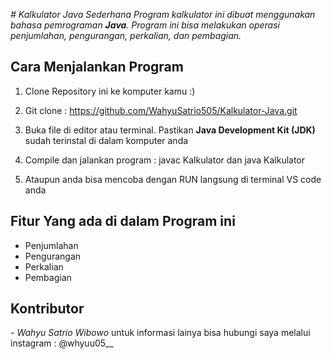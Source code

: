 *# Kalkulator Java Sederhana
Program kalkulator ini dibuat menggunakan bahasa pemrograman **Java**. Program ini bisa melakukan operasi penjumlahan, pengurangan, perkalian, dan pembagian.*

## Cara Menjalankan Program 

1. Clone Repository ini ke komputer kamu :)
2. Git clone : https://github.com/WahyuSatrio505/Kalkulator-Java.git

3. Buka file di editor atau terminal. Pastikan **Java Development Kit (JDK)** sudah terinstal di dalam komputer anda

4. Compile dan jalankan program : javac Kalkulator dan java Kalkulator

5. Ataupun anda bisa mencoba dengan RUN langsung di terminal VS code anda

## Fitur Yang ada di dalam Program ini
- Penjumlahan
- Pengurangan
- Perkalian
- Pembagian

## Kontributor
*- Wahyu Satrio Wibowo*
untuk informasi lainya bisa hubungi saya melalui instagram : @whyuu05__
